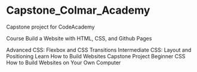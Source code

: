 # Capstone_Colmar_Academy

Capstone project for CodeAcademy 

Course Build a Website with HTML, CSS, and Github Pages

Advanced CSS: Flexbox and CSS Transitions
Intermediate CSS: Layout and Positioning
Learn How to Build Websites Capstone Project
Beginner CSS
How to Build Websites on Your Own Computer
